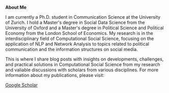 **About Me**

I am currently a Ph.D. student in Communication Science at the University of Zurich. I hold a Master's degree in Social Data Science from the University of Oxford and a Master's degree in Political Science and Political Economy from the London School of Economics. My research is in the interdisciplinary field of Computational Social Science, focusing on the application of NLP and Network Analysis to topics related to political communication and the information structures on social media.

This is where I share blog posts with insights on developments, challenges, and practical solutions in Computational Social Science from my research and valiable discussions with scholars from various disciplines. For more information about my publications, please visit:

[Google Scholar](https://scholar.google.com/citations?user=aS8B5rkAAAAJ&hl=en)
